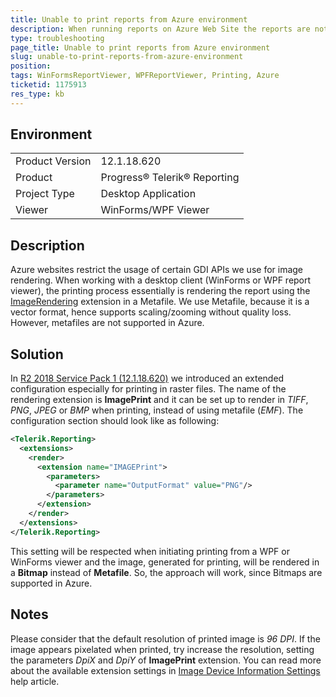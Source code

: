 ```yaml
---
title: Unable to print reports from Azure environment
description: When running reports on Azure Web Site the reports are not able to print
type: troubleshooting
page_title: Unable to print reports from Azure environment
slug: unable-to-print-reports-from-azure-environment
position: 
tags: WinFormsReportViewer, WPFReportViewer, Printing, Azure
ticketid: 1175913
res_type: kb
---
```


## Environment
<table>
	<tr>
		<td>Product Version</td>
		<td>12.1.18.620</td>
	</tr>
	<tr>
		<td>Product</td>
		<td>Progress® Telerik® Reporting </td>
	</tr>
	<tr>
		<td>Project Type</td>
		<td>Desktop Application</td>
	</tr>
	<tr>
		<td>Viewer</td>
		<td>WinForms/WPF Viewer</td>
	</tr>
</table>


## Description
Azure websites restrict the usage of certain GDI APIs we use for image rendering. When working with a desktop client (WinForms or WPF report viewer), the printing process essentially is rendering the report using the [ImageRendering](https://docs.telerik.com/reporting/designing-reports-considerations-image) extension in a Metafile. We use Metafile, because it is a vector format, hence supports scaling/zooming without quality loss. However, metafiles are not supported in Azure.

## Solution
In [R2 2018 Service Pack 1 (12.1.18.620)](https://www.telerik.com/support/whats-new/reporting/release-history/progress-telerik-reporting-r2-2018-sp1-12-1-18-620) we introduced an extended configuration especially for printing in raster files. The name of the rendering extension is **ImagePrint** and it can be set up to render in *TIFF*, *PNG*, *JPEG* or *BMP* when printing, instead of using metafile (*EMF*). The configuration section should look like as following:

``` XML
<Telerik.Reporting>
  <extensions>
    <render>
      <extension name="IMAGEPrint">
        <parameters>
          <parameter name="OutputFormat" value="PNG"/>
        </parameters>
      </extension>
    </render>
  </extensions>
</Telerik.Reporting>
```

This setting will be respected when initiating printing from a WPF or WinForms viewer and the image, generated for printing, will be rendered in a **Bitmap** instead of **Metafile**. So, the approach will work, since Bitmaps are supported in Azure.

## Notes
Please consider that the default resolution of printed image is *96 DPI*. If the image appears pixelated when printed, try increase the resolution, setting the parameters *DpiX* and *DpiY* of **ImagePrint** extension. You can read more about the available extension settings in [Image Device Information Settings](https://docs.telerik.com/reporting/device-information-settings-image) help article.
